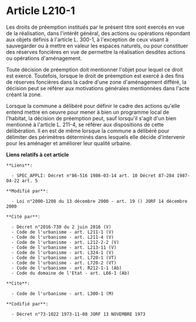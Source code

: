 # Article L210-1

Les droits de préemption institués par le présent titre sont exercés en vue de la réalisation, dans l'intérêt général, des
actions ou opérations répondant aux objets définis à l'article L. 300-1, à l'exception de ceux visant à sauvegarder ou à
mettre en valeur les espaces naturels, ou pour constituer des réserves foncières en vue de permettre la réalisation desdites
actions ou opérations d'aménagement.

Toute décision de préemption doit mentionner l'objet pour lequel ce droit est exercé. Toutefois, lorsque le droit de
préemption est exercé à des fins de réserves foncières dans la cadre d'une zone d'aménagement différé, la décision peut se
référer aux motivations générales mentionnées dans l'acte créant la zone.

Lorsque la commune a délibéré pour définir le cadre des actions qu'elle entend mettre en oeuvre pour mener à bien un
programme local de l'habitat, la décision de préemption peut, sauf lorsqu'il s'agit d'un bien mentionné à l'article L. 211-4,
se référer aux dispositions de cette délibération. Il en est de même lorsque la commune a délibéré pour délimiter des
périmètres déterminés dans lesquels elle décide d'intervenir pour les aménager et améliorer leur qualité urbaine.

**Liens relatifs à cet article**

	**Liens**:

	  - SPEC_APPLI: Décret n°86-516 1986-03-14 art. 10 Décret 87-284 1987-04-22 art. 5

	**Modifié par**:

	  - Loi n°2000-1208 du 13 décembre 2000 - art. 19 () JORF 14 décembre 2000

	**Cité par**:

	  - Décret n°2016-730 du 2 juin 2016 (V)
	  - Code de l'urbanisme - art. L211-1 (V)
	  - Code de l'urbanisme - art. L211-4 (V)
	  - Code de l'urbanisme - art. L212-2-2 (V)
	  - Code de l'urbanisme - art. L213-11 (V)
	  - Code de l'urbanisme - art. L324-1 (V)
	  - Code de l'urbanisme - art. L720-1 (VT)
	  - Code de l'urbanisme - art. L720-2 (VT)
	  - Code de l'urbanisme - art. R212-1-1 (Ab)
	  - Code du domaine de l'Etat - art. L66-1 (Ab)

	**Cite**:

	  - Code de l'urbanisme - art. L300-1 (M)

	**Codifié par**:

	  - Décret n°73-1022 1973-11-08 JORF 13 NOVEMBRE 1973
